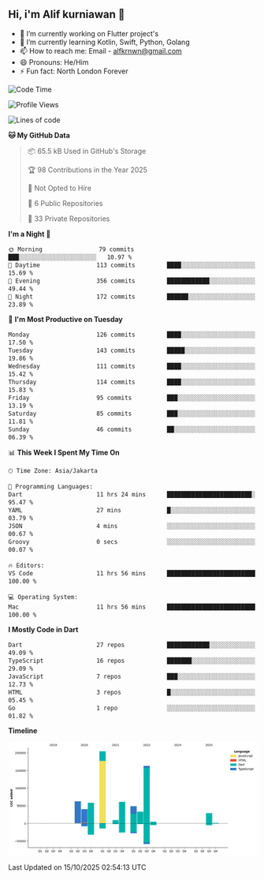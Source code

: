 ## Hi, i'm Alif kurniawan 👋

- 🔭 I’m currently working on Flutter project's
- 🌱 I’m currently learning Kotlin, Swift, Python, Golang
- 📫 How to reach me: Email - alfkrnwn@gmail.com
- 😄 Pronouns: He/Him
- ⚡ Fun fact: North London Forever

<!--START_SECTION:waka-->
![Code Time](http://img.shields.io/badge/Code%20Time-378%20hrs%203%20mins-blue)

![Profile Views](http://img.shields.io/badge/Profile%20Views-12-blue)

![Lines of code](https://img.shields.io/badge/From%20Hello%20World%20I%27ve%20Written-713.0%20thousand%20lines%20of%20code-blue)

**🐱 My GitHub Data** 

> 📦 65.5 kB Used in GitHub's Storage 
 > 
> 🏆 98 Contributions in the Year 2025
 > 
> 🚫 Not Opted to Hire
 > 
> 📜 6 Public Repositories 
 > 
> 🔑 33 Private Repositories 
 > 
**I'm a Night 🦉** 

```text
🌞 Morning                79 commits          ███░░░░░░░░░░░░░░░░░░░░░░   10.97 % 
🌆 Daytime                113 commits         ████░░░░░░░░░░░░░░░░░░░░░   15.69 % 
🌃 Evening                356 commits         ████████████░░░░░░░░░░░░░   49.44 % 
🌙 Night                  172 commits         ██████░░░░░░░░░░░░░░░░░░░   23.89 % 
```
📅 **I'm Most Productive on Tuesday** 

```text
Monday                   126 commits         ████░░░░░░░░░░░░░░░░░░░░░   17.50 % 
Tuesday                  143 commits         █████░░░░░░░░░░░░░░░░░░░░   19.86 % 
Wednesday                111 commits         ████░░░░░░░░░░░░░░░░░░░░░   15.42 % 
Thursday                 114 commits         ████░░░░░░░░░░░░░░░░░░░░░   15.83 % 
Friday                   95 commits          ███░░░░░░░░░░░░░░░░░░░░░░   13.19 % 
Saturday                 85 commits          ███░░░░░░░░░░░░░░░░░░░░░░   11.81 % 
Sunday                   46 commits          ██░░░░░░░░░░░░░░░░░░░░░░░   06.39 % 
```


📊 **This Week I Spent My Time On** 

```text
🕑︎ Time Zone: Asia/Jakarta

💬 Programming Languages: 
Dart                     11 hrs 24 mins      ████████████████████████░   95.47 % 
YAML                     27 mins             █░░░░░░░░░░░░░░░░░░░░░░░░   03.79 % 
JSON                     4 mins              ░░░░░░░░░░░░░░░░░░░░░░░░░   00.67 % 
Groovy                   0 secs              ░░░░░░░░░░░░░░░░░░░░░░░░░   00.07 % 

🔥 Editors: 
VS Code                  11 hrs 56 mins      █████████████████████████   100.00 % 

💻 Operating System: 
Mac                      11 hrs 56 mins      █████████████████████████   100.00 % 
```

**I Mostly Code in Dart** 

```text
Dart                     27 repos            ████████████░░░░░░░░░░░░░   49.09 % 
TypeScript               16 repos            ███████░░░░░░░░░░░░░░░░░░   29.09 % 
JavaScript               7 repos             ███░░░░░░░░░░░░░░░░░░░░░░   12.73 % 
HTML                     3 repos             █░░░░░░░░░░░░░░░░░░░░░░░░   05.45 % 
Go                       1 repo              ░░░░░░░░░░░░░░░░░░░░░░░░░   01.82 % 
```



**Timeline**

![Lines of Code chart](https://raw.githubusercontent.com/awanderer11/awanderer11/main/assets/bar_graph.png)


 Last Updated on 15/10/2025 02:54:13 UTC
<!--END_SECTION:waka-->

